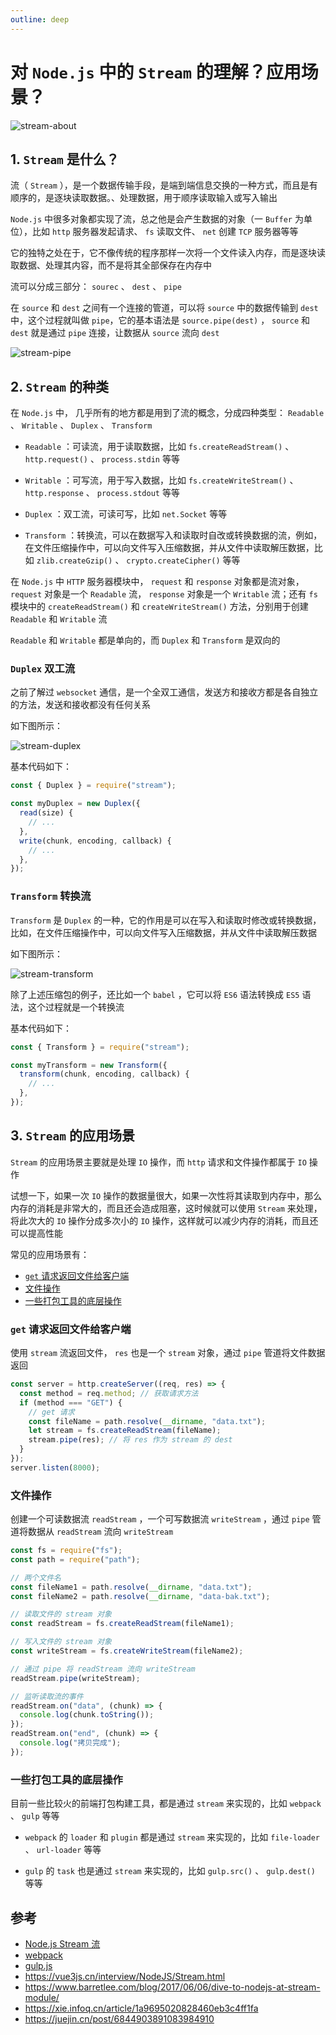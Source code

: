 ```yaml
---
outline: deep
---
```


# 对 `Node.js` 中的 `Stream` 的理解？应用场景？

![stream-about](./images/stream-about.png)

## 1. `Stream` 是什么？

流（ `Stream` ），是一个数据传输手段，是端到端信息交换的一种方式，而且是有顺序的，是逐块读取数据。、处理数据，用于顺序读取输入或写入输出

`Node.js` 中很多对象都实现了流，总之他是会产生数据的对象（一 `Buffer` 为单位），比如 `http` 服务器发起请求、 `fs` 读取文件、 `net` 创建 `TCP` 服务器等等

它的独特之处在于，它不像传统的程序那样一次将一个文件读入内存，而是逐块读取数据、处理其内容，而不是将其全部保存在内存中

流可以分成三部分： `sourec` 、 `dest` 、 `pipe`

在 `source` 和 `dest` 之间有一个连接的管道，可以将 `source` 中的数据传输到 `dest` 中，这个过程就叫做 `pipe`，它的基本语法是 `source.pipe(dest)` ， `source` 和 `dest` 就是通过 `pipe` 连接，让数据从 `source` 流向 `dest`

![stream-pipe](./images/stream-pipe.png)

## 2. `Stream` 的种类

在 `Node.js` 中， 几乎所有的地方都是用到了流的概念，分成四种类型： `Readable` 、 `Writable` 、 `Duplex` 、 `Transform`

- `Readable` ：可读流，用于读取数据，比如 `fs.createReadStream()` 、 `http.request()` 、 `process.stdin` 等等

- `Writable` ：可写流，用于写入数据，比如 `fs.createWriteStream()` 、 `http.response` 、 `process.stdout` 等等

- `Duplex` ：双工流，可读可写，比如 `net.Socket` 等等

- `Transform` ：转换流，可以在数据写入和读取时自改或转换数据的流，例如，在文件压缩操作中，可以向文件写入压缩数据，并从文件中读取解压数据，比如 `zlib.createGzip()` 、 `crypto.createCipher()` 等等

在 `Node.js` 中 `HTTP` 服务器模块中， `request` 和 `response` 对象都是流对象， `request` 对象是一个 `Readable` 流， `response` 对象是一个 `Writable` 流；还有 `fs` 模块中的 `createReadStream()` 和 `createWriteStream()` 方法，分别用于创建 `Readable` 和 `Writable` 流

`Readable` 和 `Writable` 都是单向的，而 `Duplex` 和 `Transform` 是双向的

### `Duplex` 双工流

之前了解过 `websocket` 通信，是一个全双工通信，发送方和接收方都是各自独立的方法，发送和接收都没有任何关系

如下图所示：

![stream-duplex](./images/stream-duplex.png)

基本代码如下：

```js
const { Duplex } = require("stream");

const myDuplex = new Duplex({
  read(size) {
    // ...
  },
  write(chunk, encoding, callback) {
    // ...
  },
});
```

### `Transform` 转换流

`Transform` 是 `Duplex` 的一种，它的作用是可以在写入和读取时修改或转换数据，比如，在文件压缩操作中，可以向文件写入压缩数据，并从文件中读取解压数据

如下图所示：

![stream-transform](./images/stream-transform.png)

除了上述压缩包的例子，还比如一个 `babel` ，它可以将 `ES6` 语法转换成 `ES5` 语法，这个过程就是一个转换流

基本代码如下：

```js
const { Transform } = require("stream");

const myTransform = new Transform({
  transform(chunk, encoding, callback) {
    // ...
  },
});
```

## 3. `Stream` 的应用场景

`Stream` 的应用场景主要就是处理 `IO` 操作，而 `http` 请求和文件操作都属于 `IO` 操作

试想一下，如果一次 `IO` 操作的数据量很大，如果一次性将其读取到内存中，那么内存的消耗是非常大的，而且还会造成阻塞，这时候就可以使用 `Stream` 来处理，将此次大的 `IO` 操作分成多次小的 `IO` 操作，这样就可以减少内存的消耗，而且还可以提高性能

常见的应用场景有：

- [`get` 请求返回文件给客户端](#get-请求返回文件给客户端)
- [文件操作](#文件操作)
- [一些打包工具的底层操作](#一些打包工具的底层操作)

### `get` 请求返回文件给客户端

使用 `stream` 流返回文件， `res` 也是一个 `stream` 对象，通过 `pipe` 管道将文件数据返回

```js
const server = http.createServer((req, res) => {
  const method = req.method; // 获取请求方法
  if (method === "GET") {
    // get 请求
    const fileName = path.resolve(__dirname, "data.txt");
    let stream = fs.createReadStream(fileName);
    stream.pipe(res); // 将 res 作为 stream 的 dest
  }
});
server.listen(8000);
```

### 文件操作

创建一个可读数据流 `readStream` ，一个可写数据流 `writeStream` ，通过 `pipe` 管道将数据从 `readStream` 流向 `writeStream`

```js
const fs = require("fs");
const path = require("path");

// 两个文件名
const fileName1 = path.resolve(__dirname, "data.txt");
const fileName2 = path.resolve(__dirname, "data-bak.txt");

// 读取文件的 stream 对象
const readStream = fs.createReadStream(fileName1);

// 写入文件的 stream 对象
const writeStream = fs.createWriteStream(fileName2);

// 通过 pipe 将 readStream 流向 writeStream
readStream.pipe(writeStream);

// 监听读取流的事件
readStream.on("data", (chunk) => {
  console.log(chunk.toString());
});
readStream.on("end", (chunk) => {
  console.log("拷贝完成");
});
```

### 一些打包工具的底层操作

目前一些比较火的前端打包构建工具，都是通过 `stream` 来实现的，比如 `webpack` 、 `gulp` 等等

- `webpack` 的 `loader` 和 `plugin` 都是通过 `stream` 来实现的，比如 `file-loader` 、 `url-loader` 等等

- `gulp` 的 `task` 也是通过 `stream` 来实现的，比如 `gulp.src()` 、 `gulp.dest()` 等等

## 参考

- [Node.js Stream 流](https://www.runoob.com/nodejs/nodejs-stream.html)
- [webpack](https://webpack.js.org/)
- [gulp.js](https://gulpjs.com/)
- https://vue3js.cn/interview/NodeJS/Stream.html
- https://www.barretlee.com/blog/2017/06/06/dive-to-nodejs-at-stream-module/
- https://xie.infoq.cn/article/1a9695020828460eb3c4ff1fa
- https://juejin.cn/post/6844903891083984910

